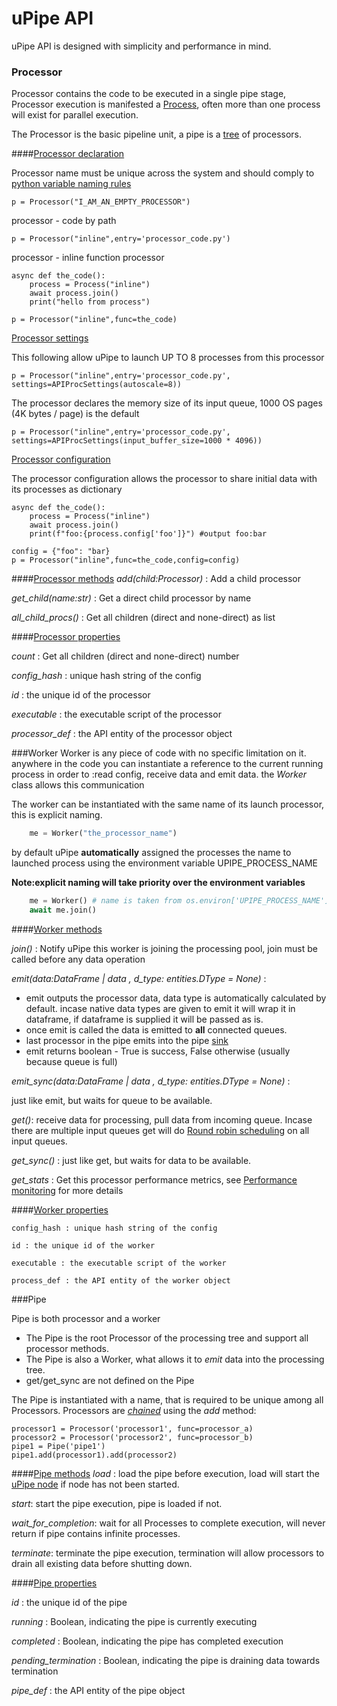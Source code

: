 # uPipe API

uPipe API is designed with simplicity and performance in mind.

### Processor ###
Processor contains the code to be executed in a single pipe stage, Processor execution is manifested a [Process](#process), often more than one process will exist for parallel execution.

The Processor is the basic pipeline unit, a pipe is a [tree](https://en.wikipedia.org/wiki/Tree_(data_structure)) of processors. 

####<u>Processor declaration</u>

Processor name must be unique across the system and should comply to [python variable naming rules](https://www.w3schools.com/python/gloss_python_variable_names.asp) 

    p = Processor("I_AM_AN_EMPTY_PROCESSOR")

processor - code by path

    p = Processor("inline",entry='processor_code.py')

processor - inline function processor

    async def the_code():
        process = Process("inline")
        await process.join()
        print("hello from process")

    p = Processor("inline",func=the_code)

<u>Processor settings</u>

This following allow uPipe to launch UP TO 8 processes from this processor

    p = Processor("inline",entry='processor_code.py', settings=APIProcSettings(autoscale=8))

The processor declares the memory size of its input queue, 1000 OS pages (4K bytes / page) is the default

    p = Processor("inline",entry='processor_code.py', settings=APIProcSettings(input_buffer_size=1000 * 4096))

<u>Processor configuration</u>

The processor configuration allows the processor to share initial data with its processes as dictionary


    async def the_code():
        process = Process("inline")
        await process.join()
        print(f"foo:{process.config['foo']}") #output foo:bar
    
    config = {"foo": "bar}
    p = Processor("inline",func=the_code,config=config)

####<u>Processor methods</u>
<i>add(child:Processor)</i> : Add a child processor 

<i>get_child(name:str)</i> : Get a direct child processor by name

<i>all_child_procs()</i> : Get all children (direct and none-direct) as list

####<u>Processor properties</u>

<i>count</i> : Get all children (direct and none-direct) number

<i>config_hash</i> : unique hash string of the config

<i>id</i> : the unique id of the processor

<i>executable</i> : the executable script of the processor

<i>processor_def</i> : the API entity of the processor object

###Worker
Worker is any piece of code with no specific limitation on it. anywhere in the code you can instantiate a reference to the current running process in order to :read config, receive data and emit data. the _Worker_ class allows this communication

The worker can be instantiated with the same name of its launch processor, this is explicit naming.
```python
    me = Worker("the_processor_name") 
```
by default uPipe **automatically** assigned the processes the name to launched process using the environment variable UPIPE_PROCESS_NAME

**Note:explicit naming will take priority over the environment variables**
```python    
    me = Worker() # name is taken from os.environ['UPIPE_PROCESS_NAME']
    await me.join()
```
####<u>Worker methods</u>

<i>join()</i> : Notify uPipe this worker is joining the processing pool, join must be called before any data operation 

<i>emit(data:DataFrame | data , d_type: entities.DType = None)</i> : 

* emit outputs the processor data, data type is automatically calculated by default. incase native data types are given to emit it will wrap it in dataframe, if dataframe is supplied it will be passed as is. 
* once emit is called the data is emitted to **all** connected queues. 
* last processor in the pipe emits into the pipe [sink]()
* emit returns boolean - True is success, False otherwise (usually because queue is full)


<i>emit_sync(data:DataFrame | data , d_type: entities.DType = None)</i> : 

just like emit, but waits for queue to be available. 


<i>get()</i>: receive data for processing, pull data from incoming queue.  Incase there are multiple input queues get will do [Round robin scheduling](https://en.wikipedia.org/wiki/Round-robin_scheduling) on all input queues.  

<i>get_sync()</i> : just like get, but waits for data to be available. 

<i>get_stats</i> : Get this processor performance metrics, see [Performance monitoring]() for more details 

####<u>Worker properties</u>

```properties
config_hash : unique hash string of the config

id : the unique id of the worker

executable : the executable script of the worker

process_def : the API entity of the worker object
```
###Pipe

Pipe is both processor and a worker
* The Pipe is the root Processor of the processing tree and support all processor methods. 
* The Pipe is also a Worker, what allows it to _emit_ data into the processing tree. 
* get/get_sync are not defined on the Pipe

The Pipe is instantiated with a name, that is required to be unique among all Processors.
Processors are [_chained_](https://en.wikipedia.org/wiki/Method_chaining) using the _add_ method:


    processor1 = Processor('processor1', func=processor_a)
    processor2 = Processor('processor2', func=processor_b)
    pipe1 = Pipe('pipe1')
    pipe1.add(processor1).add(processor2)

####<u>Pipe methods</u>
<i>load</i> : load the pipe before execution, load will start the [uPipe node]() if node has not been started. 

<i>start</i>: start the pipe execution, pipe is loaded if not. 

<i>wait_for_completion</i>: wait for all Processes to complete execution, will never return if pipe contains infinite processes. 

<i>terminate</i>: terminate the pipe execution, termination will allow processors to drain all existing data before shutting down. 


####<u>Pipe properties</u>


<i>id</i> : the unique id of the pipe

<i>running</i> : Boolean, indicating the pipe is currently executing

<i>completed</i> : Boolean, indicating the pipe has completed execution

<i>pending_termination</i> : Boolean, indicating the pipe is draining data towards termination

<i>pipe_def</i> : the API entity of the pipe object
